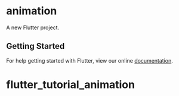 # animation

A new Flutter project.

## Getting Started

For help getting started with Flutter, view our online
[documentation](https://flutter.io/).
# flutter_tutorial_animation
